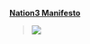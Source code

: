 [**Nation3 Manifesto**](https://nation3.org/manifesto)

> ![](https://github.com/nation3/.github/assets/95955389/06482891-8b63-4e47-a2a6-96fa1af505bb)
